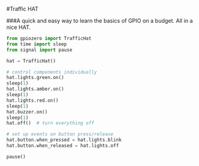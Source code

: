 <!--
---
name: Traffic HAT
class: board
type: multi
formfactor: HAT
manufacturer: Ryanteck
description: A quick and easy way to learn the basics of GPIO on a budget
image: 'traffic-hat.png'
pincount: 40
eeprom: yes
power:
  '1':
  '2':
ground:
  '6':
  '9':
  '14':
  '20':
  '25':
  '30':
  '34':
  '39':
pin:
  '15':
    name: LED1 / Green
    direction: output
    active: high
  '16':
    name: LED2 / Amber
    direction: output
    active: high
  '18':
    name: LED3 / Red
    direction: output
    active: high
  '22':
    name: Button
    direction: input
    active: high
  '29':
    name: Buzzer
    direction: output
    active: high
-->
#Traffic HAT

###A quick and easy way to learn the basics of GPIO on a budget. All in a nice HAT.

```python
from gpiozero import TrafficHat
from time import sleep
from signal import pause

hat = TrafficHat()

# control components individually
hat.lights.green.on()
sleep(1)
hat.lights.amber.on()
sleep(1)
hat.lights.red.on()
sleep(1)
hat.buzzer.on()
sleep(1)
hat.off()  # turn everything off

# set up events on button press/release
hat.button.when_pressed = hat.lights.blink
hat.button.when_released = hat.lights.off

pause()
```
